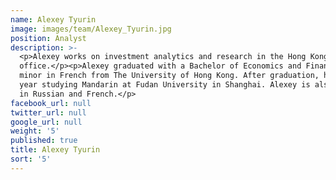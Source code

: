 ```yaml
---
name: Alexey Tyurin
image: images/team/Alexey_Tyurin.jpg
position: Analyst
description: >-
  <p>Alexey works on investment analytics and research in the Hong Kong
  office.</p><p>Alexey graduated with a Bachelor of Economics and Finance with a
  minor in French from The University of Hong Kong. After graduation, he spent a
  year studying Mandarin at Fudan University in Shanghai. Alexey is also fluent
  in Russian and French.</p>
facebook_url: null
twitter_url: null
google_url: null
weight: '5'
published: true
title: Alexey Tyurin
sort: '5'
---
```

